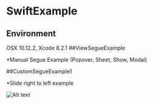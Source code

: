 # SwiftExample
## Environment
OSX 10.12.2, Xcode 8.2.1
##ViewSegueExample 

*Manual Segue Example (Popover, Sheet, Show, Modal)

##CustomSegueExample1

*Slide right to left example

![Alt text](https://raw.githubusercontent.com/gellston/SwiftExample/master/PreviewGif/CustomSegueLeftSlide.gif?raw=true "Optional Title")

